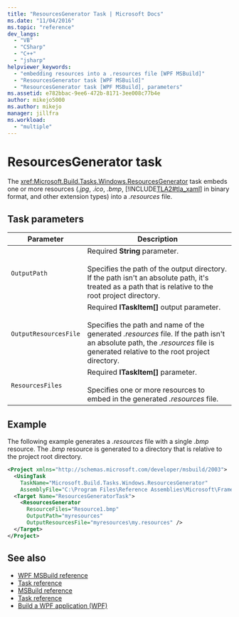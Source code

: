 ```yaml
---
title: "ResourcesGenerator Task | Microsoft Docs"
ms.date: "11/04/2016"
ms.topic: "reference"
dev_langs:
  - "VB"
  - "CSharp"
  - "C++"
  - "jsharp"
helpviewer_keywords:
  - "embedding resources into a .resources file [WPF MSBuild]"
  - "ResourcesGenerator task [WPF MSBuild]"
  - "ResourcesGenerator task [WPF MSBuild], parameters"
ms.assetid: e782bbac-9ee6-472b-8171-3ee008c77b4e
author: mikejo5000
ms.author: mikejo
manager: jillfra
ms.workload:
  - "multiple"
---
```

# ResourcesGenerator task
The <xref:Microsoft.Build.Tasks.Windows.ResourcesGenerator> task embeds one or more resources (*.jpg*, *.ico*, *.bmp*, [!INCLUDE[TLA2#tla_xaml](../msbuild/includes/tla2sharptla_xaml_md.md)] in binary format, and other extension types) into a *.resources* file.

## Task parameters

|Parameter|Description|
|---------------|-----------------|
|`OutputPath`|Required **String** parameter.<br /><br /> Specifies the path of the output directory. If the path isn't an absolute path, it's treated as a path that is relative to the root project directory.|
|`OutputResourcesFile`|Required **ITaskItem[]** output parameter.<br /><br /> Specifies the path and name of the generated *.resources* file. If the path isn't an absolute path, the *.resources* file is generated relative to the root project directory.|
|`ResourcesFiles`|Required **ITaskItem[]** parameter.<br /><br /> Specifies one or more resources to embed in the generated *.resources* file.|

## Example
 The following example generates a *.resources* file with a single *.bmp* resource. The *.bmp* resource is generated to a directory that is relative to the project root directory.

```xml
<Project xmlns="http://schemas.microsoft.com/developer/msbuild/2003">
  <UsingTask
    TaskName="Microsoft.Build.Tasks.Windows.ResourcesGenerator"
    AssemblyFile="C:\Program Files\Reference Assemblies\Microsoft\Framework\v3.0\PresentationBuildTasks.dll" />
  <Target Name="ResourcesGeneratorTask">
    <ResourcesGenerator
      ResourceFiles="Resource1.bmp"
      OutputPath="myresources"
      OutputResourcesFile="myresources\my.resources" />
  </Target>
</Project>
```

## See also
- [WPF MSBuild reference](../msbuild/wpf-msbuild-reference.md)
- [Task reference](../msbuild/wpf-msbuild-task-reference.md)
- [MSBuild reference](../msbuild/msbuild-reference.md)
- [Task reference](../msbuild/msbuild-task-reference.md)
- [Build a WPF application (WPF)](/dotnet/framework/wpf/app-development/building-a-wpf-application-wpf)